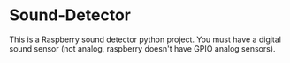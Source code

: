 # Sound-Detector
This is a Raspberry sound detector python project. You must have a digital sound sensor (not analog, raspberry doesn't have GPIO analog sensors). 
